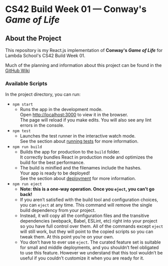 # CS42 Build Week 01 — Conway's *Game of Life*

## About the Project

This repository is my React.js implementation of **Conway's *Game of Life*** for Lambda School's CS42 Build Week 01.

Much of the planning and information about this project can be found in the [GitHub Wiki](https://github.com/chazkiker2/conway_game_of_life_react/wiki)

### Available Scripts

In the project directory, you can run:

- `npm start`
  - Runs the app in the development mode. \
  Open [http://localhost:3000](http://localhost:3000) to view it in the browser. \
  The page will reload if you make edits. You will also see any lint errors in the console.
- `npm test`
  - Launches the test runner in the interactive watch mode. \
  See the section about [running tests](https://facebook.github.io/create-react-app/docs/running-tests) for more information.
- `npm run build`
  - Builds the app for production to the `build` folder.\
  It correctly bundles React in production mode and optimizes the build for the best performance.
  - The build is minified and the filenames include the hashes. \
  Your app is ready to be deployed! \
  See the section about [deployment](https://facebook.github.io/create-react-app/docs/deployment) for more information.
- `npm run eject`
  - **Note: this is a one-way operation. Once you `eject`, you can’t go back!**
  - If you aren’t satisfied with the build tool and configuration choices, you can `eject` at any time. This command will remove the single build dependency from your project.
  - Instead, it will copy all the configuration files and the transitive dependencies (webpack, Babel, ESLint, etc) right into your project so you have full control over them. All of the commands except `eject` will still work, but they will point to the copied scripts so you can tweak them. At this point you’re on your own.
  - You don’t have to ever use `eject`. The curated feature set is suitable for small and middle deployments, and you shouldn’t feel obligated to use this feature. However we understand that this tool wouldn’t be useful if you couldn’t customize it when you are ready for it.